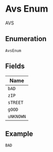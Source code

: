 
# Avs Enum

AVS

## Enumeration

`AvsEnum`

## Fields

| Name |
|  --- |
| `bAD` |
| `zIP` |
| `sTREET` |
| `gOOD` |
| `uNKNOWN` |

## Example

```
BAD
```

